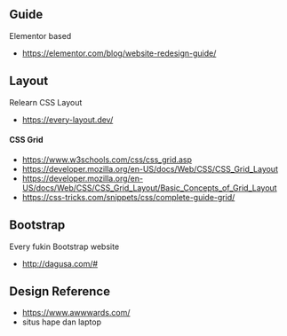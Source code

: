 
## Guide

Elementor based
- https://elementor.com/blog/website-redesign-guide/

## Layout

Relearn CSS Layout
- https://every-layout.dev/

#### CSS Grid

- https://www.w3schools.com/css/css_grid.asp
- https://developer.mozilla.org/en-US/docs/Web/CSS/CSS_Grid_Layout
- https://developer.mozilla.org/en-US/docs/Web/CSS/CSS_Grid_Layout/Basic_Concepts_of_Grid_Layout
- https://css-tricks.com/snippets/css/complete-guide-grid/

## Bootstrap

Every fukin Bootstrap website
- http://dagusa.com/#

## Design Reference

- https://www.awwwards.com/
- situs hape dan laptop
